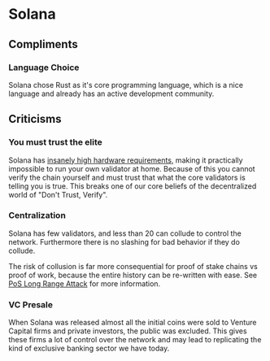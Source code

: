 
# Solana

## Compliments

### Language Choice

Solana chose Rust as it's core programming language, which is a nice language and already has an active development community. 


## Criticisms

### You must trust the elite

Solana has [insanely high hardware requirements](https://docs.solana.com/running-validator/validator-reqs), making it practically impossible to run your own validator at home. 
Because of this you cannot verify the chain yourself and must trust that what the core validators is telling you is true. 
This breaks one of our core beliefs of the decentralized world of "Don't Trust, Verify".

### Centralization

Solana has few validators, and less than 20 can collude to control the network.
Furthermore there is no slashing for bad behavior if they do collude.

The risk of collusion is far more consequential for proof of stake chains vs proof of work, because the entire history can be re-written with ease.
See [PoS Long Range Attack](https://dlt-repo.net/long-range-attack-in-proof-of-stake-pos-blockchains/) for more information.

### VC Presale

When Solana was released almost all the initial coins were sold to Venture Capital firms and private investors, the public was excluded.
This gives these firms a lot of control over the network and may lead to replicating the kind of exclusive banking sector we have today.